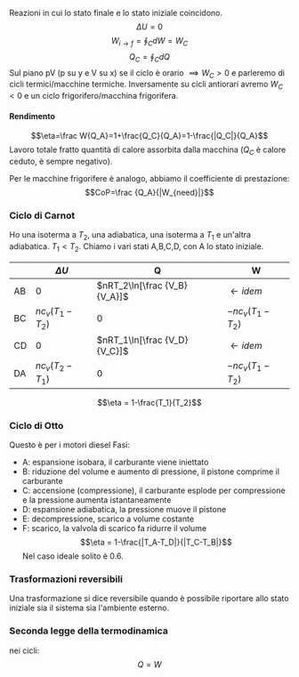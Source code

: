 Reazioni in cui lo stato finale e lo stato iniziale coincidono.
$$\Delta U=0$$
$$W_{i\to f}=\oint_C dW =W_C$$
$$Q_C=\oint_CdQ$$
Sul piano pV (p su y e V su x) se il ciclo è orario $\implies W_C>0$ e parleremo di cicli termici/macchine termiche. Inversamente su cicli antiorari avremo $W_C<0$ e un ciclo frigorifero/macchina frigorifera.

#### Rendimento
$$\eta=\frac W{Q_A}=1+\frac{Q_C}{Q_A}=1-\frac{|Q_C|}{Q_A}$$
Lavoro totale fratto quantità di calore assorbita dalla macchina ($Q_C$ è calore ceduto, è sempre negativo).

Per le macchine frigorifere è analogo, abbiamo il coefficiente di prestazione:
$$CoP=\frac {Q_A}{|W_{need}|}$$
### Ciclo di Carnot
Ho una isoterma a $T_2$, una adiabatica, una isoterma a $T_1$ e un'altra adiabatica. $T_1<T_2$.
Chiamo i vari stati A,B,C,D, con A lo stato iniziale.

|     | $\Delta U$      | Q                            | W                 |
| --- | --------------- | ---------------------------- | ----------------- |
| AB  | 0               | $nRT_2\ln[\frac {V_B}{V_A}]$ | $\leftarrow idem$ |
| BC  | $nc_v(T_1-T_2)$ | 0                            | $-nc_v(T_1-T_2)$  |
| CD  | 0               | $nRT_1\ln[\frac {V_D}{V_C}]$ | $\leftarrow idem$ |
| DA  | $nc_v(T_2-T_1)$ | 0                            | $-nc_v(T_1-T_2)$  |

$$\eta = 1-\frac{T_1}{T_2}$$
### Ciclo di Otto
Questo è per i motori diesel
Fasi:
- A: espansione isobara, il carburante viene iniettato
- B: riduzione del volume e aumento di pressione, il pistone comprime il carburante
- C: accensione (compressione), il carburante esplode per compressione e la pressione aumenta istantaneamente
- D: espansione adiabatica, la pressione muove il pistone
- E: decompressione, scarico a volume costante
- F: scarico, la valvola di scarico fa ridurre il volume
$$\eta = 1-\frac{|T_A-T_D|}{|T_C-T_B|}$$
Nel caso ideale solito è 0.6.

### Trasformazioni reversibili
Una trasformazione si dice reversibile quando è possibile riportare allo stato iniziale sia il sistema sia l'ambiente esterno.

### Seconda legge della termodinamica
nei cicli:
$$Q=W$$
